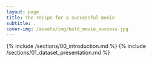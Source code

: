 ```yaml
---
layout: page
title: The recipe for a successful movie
subtitle: .
cover-img: /assets/img/bold_movie_success.jpg
---
```


{% include /sections/00_introduction.md %}
{% include /sections/01_dataset_presentation.md %}
